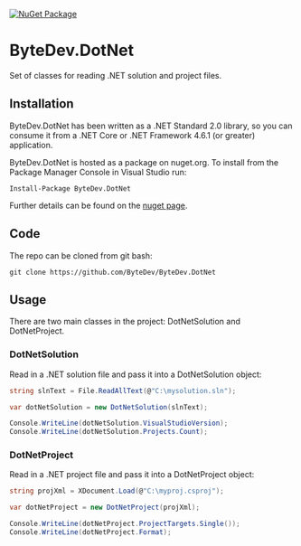 [![NuGet Package](https://img.shields.io/nuget/v/ByteDev.DotNet.svg)](https://www.nuget.org/packages/ByteDev.DotNet)

# ByteDev.DotNet

Set of classes for reading .NET solution and project files.

## Installation

ByteDev.DotNet has been written as a .NET Standard 2.0 library, so you can consume it from a .NET Core or .NET Framework 4.6.1 (or greater) application.

ByteDev.DotNet is hosted as a package on nuget.org.  To install from the Package Manager Console in Visual Studio run:

`Install-Package ByteDev.DotNet`

Further details can be found on the [nuget page](https://www.nuget.org/packages/ByteDev.DotNet/).

## Code

The repo can be cloned from git bash:

`git clone https://github.com/ByteDev/ByteDev.DotNet`

## Usage

There are two main classes in the project: DotNetSolution and DotNetProject.

### DotNetSolution

Read in a .NET solution file and pass it into a DotNetSolution object:

```c#
string slnText = File.ReadAllText(@"C:\mysolution.sln");

var dotNetSolution = new DotNetSolution(slnText);

Console.WriteLine(dotNetSolution.VisualStudioVersion);
Console.WriteLine(dotNetSolution.Projects.Count);
```

### DotNetProject

Read in a .NET project file and pass it into a DotNetProject object:

```c#
string projXml = XDocument.Load(@"C:\myproj.csproj");

var dotNetProject = new DotNetProject(projXml);

Console.WriteLine(dotNetProject.ProjectTargets.Single());
Console.WriteLine(dotNetProject.Format);
```